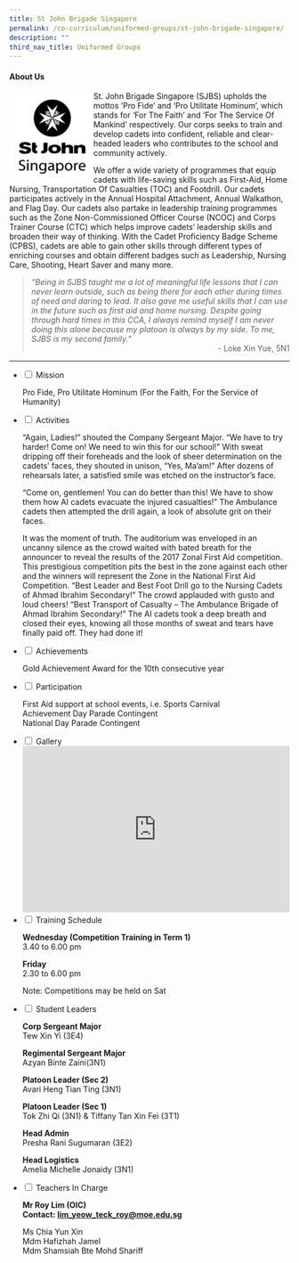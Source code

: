 ```yaml
---
title: St John Brigade Singapore
permalink: /co-curriculum/uniformed-groups/st-john-brigade-singapore/
description: ""
third_nav_title: Uniformed Groups
---
```



<h4><strong>About Us</strong></h4>
<img style="width: 30%;" src="/images/sjbs.png" align = "LEFT" />
<p>St. John Brigade Singapore (SJBS) upholds the mottos &lsquo;Pro Fide&rsquo; and &lsquo;Pro Utilitate Hominum&rsquo;, which stands for &lsquo;For The Faith&rsquo; and &lsquo;For The Service Of Mankind&rsquo; respectively. Our corps seeks to train and develop cadets into confident, reliable and clear-headed leaders who contributes to the school and community actively.&nbsp;</p>
<p>We offer a wide variety of programmes that equip cadets with life-saving skills such as First-Aid, Home Nursing, Transportation Of Casualties (TOC) and Footdrill. Our cadets participates actively in the Annual Hospital Attachment, Annual Walkathon, and Flag Day. Our cadets also partake in leadership training programmes such as the Zone Non-Commissioned Officer Course (NCOC) and Corps Trainer Course (CTC) which helps improve cadets&rsquo; leadership skills and broaden their way of thinking. With the Cadet Proficiency Badge Scheme (CPBS), cadets are able to gain other skills through different types of enriching courses and obtain different badges such as Leadership, Nursing Care, Shooting, Heart Saver and many more.</p>
<blockquote>
<div><em>&ldquo;Being in SJBS taught me a lot of meaningful life lessons that I can never learn outside, such as being there for each other during times of need and daring to lead. It also gave me useful skills that I can use in the future such as first aid and home nursing. Despite going through hard times in this CCA, I always remind myself I am never doing this alone because my platoon is always by my side. To me, SJBS is my second family.&rdquo;<br /></em></div>
<div style="text-align: right;">-&nbsp;Loke Xin Yue, 5N1</div>
</blockquote>
<hr>
<ul class="jekyllcodex_accordion">
<li><input id="accordion1" type="checkbox" /> <label for="accordion1">Mission</label>
<div>
<p>Pro Fide, Pro Utilitate Hominum (For the Faith, For the Service of Humanity)</p>
</div>
</li>
<li><input id="accordion2" type="checkbox" /> <label for="accordion2">Activities</label>
<div>
<p>&ldquo;Again, Ladies!&rdquo; shouted the Company Sergeant Major. &ldquo;We have to try harder! Come on! We need to win this for our school!&rdquo; With sweat dripping off their foreheads and the look of sheer determination on the cadets&rsquo; faces, they shouted in unison, &ldquo;Yes, Ma&rsquo;am!&rdquo; After dozens of rehearsals later, a satisfied smile was etched on the instructor&rsquo;s face.</p>
<p>&ldquo;Come on, gentlemen! You can do better than this! We have to show them how AI cadets evacuate the injured casualties!&rdquo; The Ambulance cadets then attempted the drill again, a look of absolute grit on their faces.</p>
<p>It was the moment of truth. The auditorium was enveloped in an uncanny silence as the crowd waited with bated breath for the announcer to reveal the results of the 2017 Zonal First Aid competition. This prestigious competition pits the best in the zone against each other and the winners will represent the Zone in the National First Aid Competition. &ldquo;Best Leader and Best Foot Drill go to the Nursing Cadets of Ahmad Ibrahim Secondary!&rdquo; The crowd applauded with gusto and loud cheers! &ldquo;Best Transport of Casualty &ndash; The Ambulance Brigade of Ahmad Ibrahim Secondary!&rdquo; The AI cadets took a deep breath and closed their eyes, knowing all those months of sweat and tears have finally paid off. They had done it!</p>
</div>
</li>
<li><input id="accordion3" type="checkbox" /> <label for="accordion3">Achievements</label>
<div>
<p>Gold Achievement Award for the 10th consecutive year</p>
</div>
</li>
<li><input id="accordion4" type="checkbox" /> <label for="accordion4">Participation</label>
<div>
<p>First Aid support at school events, i.e. Sports Carnival<br />Achievement Day Parade Contingent<br />National Day Parade Contingent</p>
</div>
</li>
<li><input id="accordion5" type="checkbox" /> <label for="accordion5">Gallery</label>
<div>
<iframe src="https://docs.google.com/presentation/d/e/2PACX-1vQfdbK7NXIudaT_0LZX-s82NlqE3DDJIv-tjTF8CBWjhPhKUFiOHq87NAD_b66gWIScYDm-sDM3gCNZ/embed?start=false&loop=false&delayms=5000" frameborder="0" width="480" height="299" allowfullscreen="true"></iframe>
</div>
</li>
<li><input id="accordion6" type="checkbox" /> <label for="accordion6">Training Schedule</label>
<div>
<p><strong>Wednesday (Competition Training in Term 1)<br /></strong>3.40 to 6.00 pm</p>
<p><strong>Friday<br /></strong>2.30 to 6.00 pm</p>
<p>Note: Competitions may be held on Sat</p>
</div>
</li>
<li><input id="accordion7" type="checkbox" /> <label for="accordion7">Student Leaders</label>
<div>
<p><strong>Corp Sergeant Major<br /></strong>Tew Xin Yi (3E4)</p>
<p><strong>Regimental Sergeant Major<br /></strong>Azyan Binte Zaini(3N1)</p>
<p><strong>Platoon Leader (Sec 2)<br /></strong>Avari Heng Tian Ting&nbsp;(3N1)</p>
<p><strong>Platoon Leader (Sec 1)<br /></strong>Tok Zhi Qi&nbsp;(3N1) &amp;&nbsp;Tiffany Tan Xin Fei (3T1)</p>
<p><strong>Head Admin<br /></strong>Presha Rani Sugumaran&nbsp;(3E2)</p>
<p><strong>Head Logistics<br /></strong>Amelia Michelle Jonaidy (3N1)</p>
</div>
</li>
<li><input id="accordion8" type="checkbox" /> <label for="accordion8">Teachers In Charge</label>
<div>
<p><strong>Mr Roy Lim (OIC)<br /></strong><strong>Contact:&nbsp;<a href="mailto:lim_yeow_teck_roy@moe.edu.sg" target="">lim_yeow_teck_roy@moe.edu.sg</a></strong></p>
<p>Ms Chia Yun Xin<br />Mdm Hafizhah Jamel<br />Mdm Shamsiah Bte Mohd Shariff</p>
</div>
</li>
</ul>